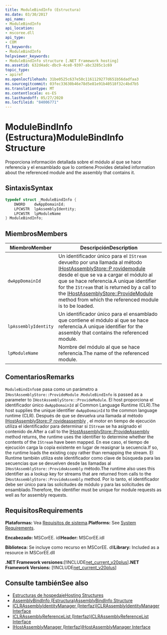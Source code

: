 ```yaml
---
title: ModuleBindInfo (Estructura)
ms.date: 03/30/2017
api_name:
- ModuleBindInfo
api_location:
- mscoree.dll
api_type:
- COM
f1_keywords:
- ModuleBindInfo
helpviewer_keywords:
- ModuleBindInfo structure [.NET Framework hosting]
ms.assetid: 632d4adc-dbc9-4ce8-9397-abc3285c1c69
topic_type:
- apiref
ms.openlocfilehash: 31be0525c637e50c1161129277d651b56dadfaa3
ms.sourcegitcommit: 03fec33630b46e78d5e81e91b40518f32c4bd7b5
ms.translationtype: MT
ms.contentlocale: es-ES
ms.lasthandoff: 05/27/2020
ms.locfileid: "84006771"
---
```

# <a name="modulebindinfo-structure"></a><span data-ttu-id="8d99d-102">ModuleBindInfo (Estructura)</span><span class="sxs-lookup"><span data-stu-id="8d99d-102">ModuleBindInfo Structure</span></span>
<span data-ttu-id="8d99d-103">Proporciona información detallada sobre el módulo al que se hace referencia y el ensamblado que lo contiene.</span><span class="sxs-lookup"><span data-stu-id="8d99d-103">Provides detailed information about the referenced module and the assembly that contains it.</span></span>  
  
## <a name="syntax"></a><span data-ttu-id="8d99d-104">Sintaxis</span><span class="sxs-lookup"><span data-stu-id="8d99d-104">Syntax</span></span>  
  
```cpp  
typedef struct _ModuleBindInfo {  
    DWORD    dwAppDomainId;  
    LPCWSTR  lpAssemblyIdentity;  
    LPCWSTR  lpModuleName  
} ModuleBindInfo;  
```  
  
## <a name="members"></a><span data-ttu-id="8d99d-105">Miembros</span><span class="sxs-lookup"><span data-stu-id="8d99d-105">Members</span></span>  
  
|<span data-ttu-id="8d99d-106">Miembro</span><span class="sxs-lookup"><span data-stu-id="8d99d-106">Member</span></span>|<span data-ttu-id="8d99d-107">Descripción</span><span class="sxs-lookup"><span data-stu-id="8d99d-107">Description</span></span>|  
|------------|-----------------|  
|`dwAppDomainId`|<span data-ttu-id="8d99d-108">Un identificador único para el `IStream` devuelto por una llamada al método [IHostAssemblyStore::P rovidemodule](ihostassemblystore-providemodule-method.md) desde el que se va a cargar el módulo al que se hace referencia.</span><span class="sxs-lookup"><span data-stu-id="8d99d-108">A unique identifier for the `IStream` that is returned by a call to the [IHostAssemblyStore::ProvideModule](ihostassemblystore-providemodule-method.md) method from which the referenced module is to be loaded.</span></span>|  
|`lpAssemblyIdentity`|<span data-ttu-id="8d99d-109">Un identificador único para el ensamblado que contiene el módulo al que se hace referencia.</span><span class="sxs-lookup"><span data-stu-id="8d99d-109">A unique identifier for the assembly that contains the referenced module.</span></span>|  
|`lpModuleName`|<span data-ttu-id="8d99d-110">Nombre del módulo al que se hace referencia.</span><span class="sxs-lookup"><span data-stu-id="8d99d-110">The name of the referenced module.</span></span>|  
  
## <a name="remarks"></a><span data-ttu-id="8d99d-111">Comentarios</span><span class="sxs-lookup"><span data-stu-id="8d99d-111">Remarks</span></span>  
 <span data-ttu-id="8d99d-112">`ModuleBindInfo`se pasa como un parámetro a `IHostAssemblyStore::ProvideModule` .</span><span class="sxs-lookup"><span data-stu-id="8d99d-112">`ModuleBindInfo` is passed as a parameter to `IHostAssemblyStore::ProvideModule`.</span></span> <span data-ttu-id="8d99d-113">El host proporciona el identificador único `dwAppDomainId` al Common Language Runtime (CLR).</span><span class="sxs-lookup"><span data-stu-id="8d99d-113">The host supplies the unique identifier `dwAppDomainId` to the common language runtime (CLR).</span></span> <span data-ttu-id="8d99d-114">Después de que se devuelva una llamada al método [IHostAssemblyStore::P rovideassembly](ihostassemblystore-provideassembly-method.md) , el motor en tiempo de ejecución utiliza el identificador para determinar si `IStream` se ha asignado el contenido de.</span><span class="sxs-lookup"><span data-stu-id="8d99d-114">After a call to the [IHostAssemblyStore::ProvideAssembly](ihostassemblystore-provideassembly-method.md) method returns, the runtime uses the identifier to determine whether the contents of the `IStream` have been mapped.</span></span> <span data-ttu-id="8d99d-115">En ese caso, el tiempo de ejecución carga la copia existente en lugar de reasignar la secuencia.</span><span class="sxs-lookup"><span data-stu-id="8d99d-115">If so, the runtime loads the existing copy rather than remapping the stream.</span></span> <span data-ttu-id="8d99d-116">El Runtime también utiliza este identificador como clave de búsqueda para las secuencias que se devuelven desde las llamadas al `IHostAssemblyStore::ProvideAssembly` método.</span><span class="sxs-lookup"><span data-stu-id="8d99d-116">The runtime also uses this identifier as a lookup key for streams that are returned from calls to the `IHostAssemblyStore::ProvideAssembly` method.</span></span> <span data-ttu-id="8d99d-117">Por lo tanto, el identificador debe ser único para las solicitudes de módulo y para las solicitudes de ensamblado.</span><span class="sxs-lookup"><span data-stu-id="8d99d-117">Therefore, the identifier must be unique for module requests as well as for assembly requests.</span></span>  
  
## <a name="requirements"></a><span data-ttu-id="8d99d-118">Requisitos</span><span class="sxs-lookup"><span data-stu-id="8d99d-118">Requirements</span></span>  
 <span data-ttu-id="8d99d-119">**Plataformas:** Vea [Requisitos de sistema](../../get-started/system-requirements.md).</span><span class="sxs-lookup"><span data-stu-id="8d99d-119">**Platforms:** See [System Requirements](../../get-started/system-requirements.md).</span></span>  
  
 <span data-ttu-id="8d99d-120">**Encabezado:** MSCorEE. idl</span><span class="sxs-lookup"><span data-stu-id="8d99d-120">**Header:** MSCorEE.idl</span></span>  
  
 <span data-ttu-id="8d99d-121">**Biblioteca:** Se incluye como recurso en MSCorEE. dll</span><span class="sxs-lookup"><span data-stu-id="8d99d-121">**Library:** Included as a resource in MSCorEE.dll</span></span>  
  
 <span data-ttu-id="8d99d-122">**.NET Framework versiones:**[!INCLUDE[net_current_v20plus](../../../../includes/net-current-v20plus-md.md)]</span><span class="sxs-lookup"><span data-stu-id="8d99d-122">**.NET Framework Versions:** [!INCLUDE[net_current_v20plus](../../../../includes/net-current-v20plus-md.md)]</span></span>  
  
## <a name="see-also"></a><span data-ttu-id="8d99d-123">Consulte también</span><span class="sxs-lookup"><span data-stu-id="8d99d-123">See also</span></span>

- [<span data-ttu-id="8d99d-124">Estructuras de hospedaje</span><span class="sxs-lookup"><span data-stu-id="8d99d-124">Hosting Structures</span></span>](hosting-structures.md)
- [<span data-ttu-id="8d99d-125">AssemblyBindInfo (Estructura)</span><span class="sxs-lookup"><span data-stu-id="8d99d-125">AssemblyBindInfo Structure</span></span>](assemblybindinfo-structure.md)
- [<span data-ttu-id="8d99d-126">ICLRAssemblyIdentityManager (Interfaz)</span><span class="sxs-lookup"><span data-stu-id="8d99d-126">ICLRAssemblyIdentityManager Interface</span></span>](iclrassemblyidentitymanager-interface.md)
- [<span data-ttu-id="8d99d-127">ICLRAssemblyReferenceList (Interfaz)</span><span class="sxs-lookup"><span data-stu-id="8d99d-127">ICLRAssemblyReferenceList Interface</span></span>](iclrassemblyreferencelist-interface.md)
- [<span data-ttu-id="8d99d-128">IHostAssemblyManager (Interfaz)</span><span class="sxs-lookup"><span data-stu-id="8d99d-128">IHostAssemblyManager Interface</span></span>](ihostassemblymanager-interface.md)
